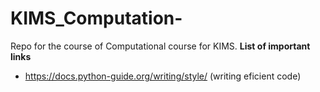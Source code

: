 # KIMS_Computation-
Repo for the course of Computational course for KIMS. 
**List of important links**
* https://docs.python-guide.org/writing/style/ (writing eficient code)
